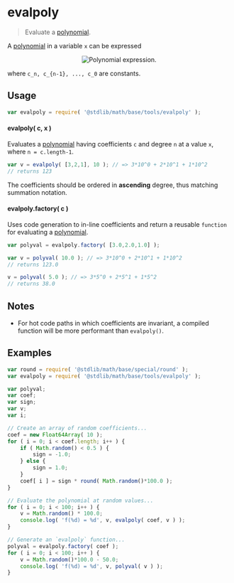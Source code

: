 evalpoly
===

> Evaluate a [polynomial][polynomial].


<!-- <intro> -->

A [polynomial][polynomial] in a variable `x` can be expressed

<!-- <equation class="equation" label="eq:polynomial" align="center" raw="c_nx^n + c_{n-1}x^{n-1} + \ldots + c_1x^1 + c_0 = \sum_{i=0}^{n} c_ix^i" alt="Polynomial expression."> -->

<div class="equation" align="center" data-raw-text="c_nx^n + c_{n-1}x^{n-1} + \ldots + c_1x^1 + c_0 = \sum_{i=0}^{n} c_ix^i" data-equation="eq:polynomial">
    <img src="https://cdn.rawgit.com/stdlib-js/stdlib/c8243b06ee5dbcc944f62150500d23822af598b7/lib/node_modules/@stdlib/math/base/tools/evalpoly/docs/img/polynomial.svg" alt="Polynomial expression.">
    <br>
</div>

<!-- </equation> -->

where `c_n, c_{n-1}, ..., c_0` are constants.

<!-- </intro> -->


<!-- <usage> -->

## Usage

``` javascript
var evalpoly = require( '@stdlib/math/base/tools/evalpoly' );
```

#### evalpoly( c, x )

Evaluates a [polynomial][polynomial] having coefficients `c` and degree `n` at a value `x`, where `n = c.length-1`.

``` javascript
var v = evalpoly( [3,2,1], 10 ); // => 3*10^0 + 2*10^1 + 1*10^2
// returns 123
```

The coefficients should be ordered in __ascending__ degree, thus matching summation notation.


#### evalpoly.factory( c )

Uses code generation to in-line coefficients and return a reusable `function` for evaluating a [polynomial][polynomial].

``` javascript
var polyval = evalpoly.factory( [3.0,2.0,1.0] );

var v = polyval( 10.0 ); // => 3*10^0 + 2*10^1 + 1*10^2
// returns 123.0

v = polyval( 5.0 ); // => 3*5^0 + 2*5^1 + 1*5^2
// returns 38.0
```

<!-- </usage> -->


<!-- <notes> -->

## Notes

* For hot code paths in which coefficients are invariant, a compiled function will be more performant than `evalpoly()`.

<!-- </notes> -->


<!-- <examples> -->

## Examples

``` javascript
var round = require( '@stdlib/math/base/special/round' );
var evalpoly = require( '@stdlib/math/base/tools/evalpoly' );

var polyval;
var coef;
var sign;
var v;
var i;

// Create an array of random coefficients...
coef = new Float64Array( 10 );
for ( i = 0; i < coef.length; i++ ) {
    if ( Math.random() < 0.5 ) {
        sign = -1.0;
    } else {
        sign = 1.0;
    }
    coef[ i ] = sign * round( Math.random()*100.0 );
}

// Evaluate the polynomial at random values...
for ( i = 0; i < 100; i++ ) {
    v = Math.random() * 100.0;
    console.log( 'f(%d) = %d', v, evalpoly( coef, v ) );
}

// Generate an `evalpoly` function...
polyval = evalpoly.factory( coef );
for ( i = 0; i < 100; i++ ) {
    v = Math.random()*100.0 - 50.0;
    console.log( 'f(%d) = %d', v, polyval( v ) );
}
```

<!-- </examples> -->


<!-- <links> -->

[polynomial]: https://en.wikipedia.org/wiki/Polynomial

<!-- </links> -->
